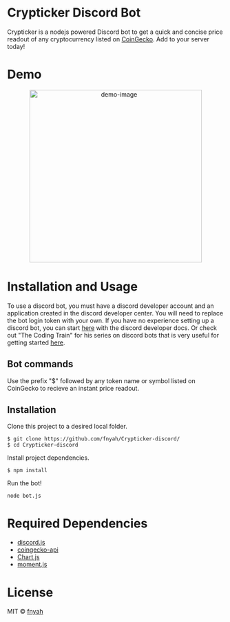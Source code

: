 # Crypticker Discord Bot

Crypticker is a nodejs powered Discord bot to get a quick and concise price readout of any cryptocurrency listed on [CoinGecko](https://www.coingecko.com/en). Add to your server today! 

# Demo 

<p align="center">
    <img width="400" alt="demo-image" src="https://user-images.githubusercontent.com/7035086/99868454-9b8e2080-2b90-11eb-8c23-8de41a6862e4.png">
</p>

# Installation and Usage

To use a discord bot, you must have a discord developer account and an application created in the discord developer center. You will need to replace the bot login token with your own. If you have no experience setting up a discord bot, you can start [here](https://discord.com/developers/docs/intro) with the discord developer docs. Or check out "The Coding Train" for his series on discord bots that is very useful for getting started [here](https://www.youtube.com/watch?v=7A-bnPlxj4k). 

## Bot commands

Use the prefix "$" followed by any token name or symbol listed on CoinGecko to recieve an instant price readout. 

## Installation 

Clone this project to a desired local folder. 

```
$ git clone https://github.com/fnyah/Crypticker-discord/
$ cd Crypticker-discord
```

Install project dependencies. 

```
$ npm install
```

Run the bot!

```
node bot.js
```

# Required Dependencies

* [discord.js](https://discord.js.org/#/)
* [coingecko-api](https://www.npmjs.com/package/coingecko-api)
* [Chart.js](https://www.chartjs.org/)
* [moment.js](https://github.com/moment/moment/)

# License

MIT ©  [fnyah](https://github.com/fnyah)
